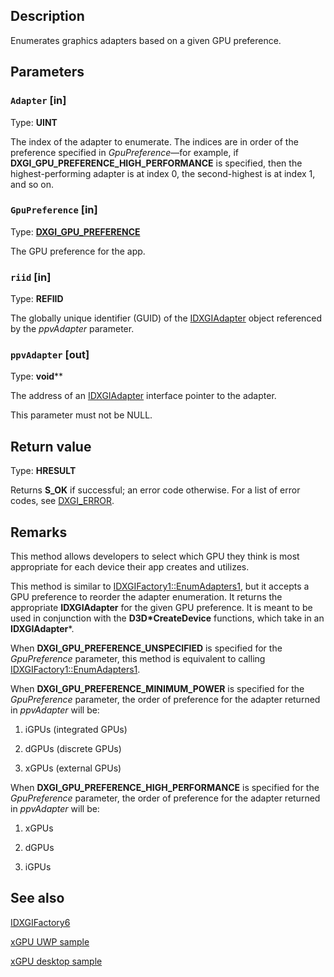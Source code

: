 ## Description

Enumerates graphics adapters based on a given GPU preference.

## Parameters

### `Adapter` [in]

Type: **UINT**

The index of the adapter to enumerate. The indices are in order of the preference specified in *GpuPreference*—for example, if **DXGI_GPU_PREFERENCE_HIGH_PERFORMANCE** is specified, then the highest-performing adapter is at index 0, the second-highest is at index 1, and so on.

### `GpuPreference` [in]

Type: **[DXGI_GPU_PREFERENCE](https://learn.microsoft.com/windows/win32/api/dxgi1_6/ne-dxgi1_6-dxgi_gpu_preference)**

The GPU preference for the app.

### `riid` [in]

Type: **REFIID**

The globally unique identifier (GUID) of the [IDXGIAdapter](https://learn.microsoft.com/windows/win32/api/dxgi1_6/nn-dxgi1_6-idxgifactory6) object referenced by the *ppvAdapter* parameter.

### `ppvAdapter` [out]

Type: **void****

The address of an [IDXGIAdapter](https://learn.microsoft.com/windows/win32/api/dxgi/nn-dxgi-idxgiadapter) interface pointer to the adapter.

This parameter must not be NULL.

## Return value

Type: **HRESULT**

Returns **S_OK** if successful; an error code otherwise. For a list of error codes, see [DXGI_ERROR](https://learn.microsoft.com/windows/win32/direct3ddxgi/dxgi-error).

## Remarks

This method allows developers to select which GPU they think is most appropriate for each device their app creates and utilizes.

This method is similar to [IDXGIFactory1::EnumAdapters1](https://learn.microsoft.com/windows/win32/api/dxgi/nf-dxgi-idxgifactory1-enumadapters1), but it accepts a GPU preference to reorder the adapter enumeration. It returns the appropriate **IDXGIAdapter** for the given GPU preference. It is meant to be used in conjunction with the **D3D*CreateDevice** functions, which take in an **IDXGIAdapter***.

When **DXGI_GPU_PREFERENCE_UNSPECIFIED** is specified for the *GpuPreference* parameter, this method is equivalent to calling [IDXGIFactory1::EnumAdapters1](https://learn.microsoft.com/windows/win32/api/dxgi/nf-dxgi-idxgifactory1-enumadapters1).

When **DXGI_GPU_PREFERENCE_MINIMUM_POWER** is specified for the *GpuPreference* parameter, the order of preference for the adapter returned in *ppvAdapter* will be:

1. iGPUs (integrated GPUs)

2. dGPUs (discrete GPUs)

3. xGPUs (external GPUs)

When **DXGI_GPU_PREFERENCE_HIGH_PERFORMANCE** is specified for the *GpuPreference* parameter, the order of preference for the adapter returned in *ppvAdapter* will be:

1. xGPUs

2. dGPUs

3. iGPUs

## See also

[IDXGIFactory6](https://learn.microsoft.com/windows/win32/api/dxgi1_6/nn-dxgi1_6-idxgifactory6)

[xGPU UWP sample](https://github.com/Microsoft/DirectX-Graphics-Samples/tree/develop/Samples/UWP/D3D12xGPU)

[xGPU desktop sample](https://github.com/Microsoft/DirectX-Graphics-Samples/tree/develop/Samples/Desktop/D3D12xGPU)
